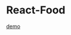 # React-Food

[demo](https://facebook.github.io/create-react-app/docs/troubleshooting#npm-run-build-fails-to-minify)
